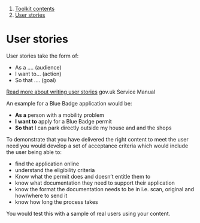 1.  [Toolkit contents](contents)
2.  [User stories](#)

# User stories

User stories take the form of:

*   As a …. (audience)
*   I want to… (action)
*   So that …. (goal)

[Read more about writing user stories](https://www.gov.uk/service-manual/agile-delivery/writing-user-stories) gov.uk Service Manual

An example for a Blue Badge application would be:

*   **As a** person with a mobility problem
*   **I want to** apply for a Blue Badge permit
*   **So that** I can park directly outside my house and and the shops

To demonstrate that you have delivered the right content to meet the user need you would develop a set of acceptance criteria which would include the user being able to:

*   find the application online
*   understand the eligibility criteria
*   Know what the permit does and doesn’t entitle them to
*   know what documentation they need to support their application
*   know the format the documentation needs to be in i.e. scan, original and how/where to send it
*   know how long the process takes

You would test this with a sample of real users using your content.
